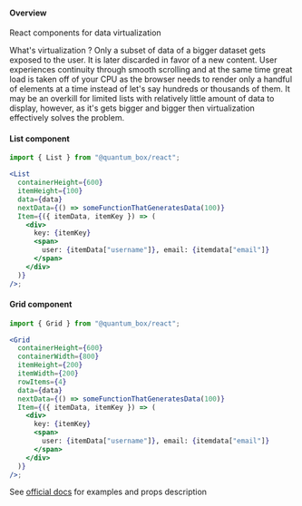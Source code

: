  <h4>Overview</h4>
      <p>React components for data virtualization</p>
      <p>
        What's virtualization ? Only a subset of data of a bigger dataset gets
        exposed to the user. It is later discarded in favor of a new content.
        User experiences continuity through smooth scrolling and at the same
        time great load is taken off of your CPU as the browser needs to render
        only a handful of elements at a time instead of let's say hundreds or
        thousands of them. It may be an overkill for limited lists with
        relatively little amount of data to display, however, as it's gets
        bigger and bigger then virtualization effectively solves the problem.
      </p>

  <h4>List component</h4>

```jsx
import { List } from "@quantum_box/react";

<List
  containerHeight={600}
  itemHeight={100}
  data={data}
  nextData={() => someFunctionThatGeneratesData(100)}
  Item={({ itemData, itemKey }) => (
    <div>
      key: {itemKey}
      <span>
        user: {itemData["username"]}, email: {itemdata["email"]}
      </span>
    </div>
  )}
/>;
```

  <h4>Grid component</h4>

```jsx
import { Grid } from "@quantum_box/react";

<Grid
  containerHeight={600}
  containerWidth={800}
  itemHeight={200}
  itemWidth={200}
  rowItems={4}
  data={data}
  nextData={() => someFunctionThatGeneratesData(100)}
  Item={({ itemData, itemKey }) => (
    <div>
      key: {itemKey}
      <span>
        user: {itemData["username"]}, email: {itemdata["email"]}
      </span>
    </div>
  )}
/>;
```

<p>
  See <a href="https://quantum_box_react.surge.sh/">official docs</a> for
  examples and props description
</p>
